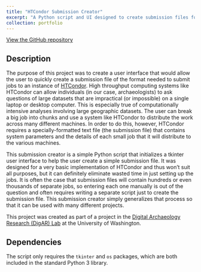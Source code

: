```yaml
---
title: "HTCondor Submission Creator"
excerpt: "A Python script and UI designed to create submission files for HTCondor<br/><img src='/images/submit_creator.png'>"
collection: portfolio
---
```


[View the GitHub repository](https://github.com/deppen8/condor-submit-creator)

## Description
The purpose of this project was to create a user interface that would allow the user to quickly create a submission file of the format needed to submit jobs to an instance of [HTCondor](https://research.cs.wisc.edu/htcondor/). High throughput computing systems like HTCondor can allow individuals (in our case, archaeologists) to ask questions of large datasets that are impractical (or impossible) on a single laptop or desktop computer. This is especially true of computationally intensive analyses involving large geographic datasets. The user can break a big job into chunks and use a system like HTCondor to distribute the work across many different machines. In order to do this, however, HTCondor requires a specially-formatted text file (the submission file) that contains system parameters and the details of each small job that it will distribute to the various machines.

This submission creator is a simple Python script that initializes a tkinter user interface to help the user create a simple submission file. It was designed for a very basic implementation of HTCondor and thus won’t suit all purposes, but it can definitely eliminate wasted time in just setting up the jobs. It is often the case that submission files will contain hundreds or even thousands of separate jobs, so entering each one manually is out of the question and often requires writing a separate script just to create the submission file. This submission creator simply generalizes that process so that it can be used with many different projects.

This project was created as part of a project in the [Digital Archaeology Research (DigAR) Lab](https://www.digarlab.uw.edu/) at the University of Washington.

## Dependencies
The script only requires the `tkinter` and `os` packages, which are both included in the standard Python 3 library.